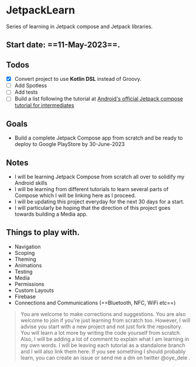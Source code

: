 # JetpackLearn
Series of learning in Jetpack compose and Jetpack libraries.

## Start date: ==11-May-2023==.

## Todos
- [x] Convert project to use **Kotlin DSL** instead of Groovy.
- [ ] Add Spotless
- [ ] Add tests
- [ ] Build a list following the tutorial at [Android's official Jetpack compose tutorial for intermediates](https://developer.android.com/jetpack/compose/tutorial?continue=https%3A%2F%2Fdeveloper.android.com%2Fcourses%2Fpathways%2Fjetpack-compose-for-android-developers-1%23article-https%3A%2F%2Fdeveloper.android.com%2Fjetpack%2Fcompose%2Ftutorial)

## Goals
- Build a complete Jetpack Compose app from scratch and be ready to deploy to Google PlayStore by 30-June-2023

## Notes
- I will be learning Jetpack Compose from scratch all over to solidify my Android skills
- I will be learning from different tutorials to learn several parts of Compose which I will be linking here as I proceed.
- I will be updating this project everyday for the next 30 days for a start.
- I will particularly be hoping that the direction of this project goes towards building a Media app.

## Things to play with.
- Navigation
- Scoping
- Theming
- Animations
- Testing
- Media
- Permissions
- Custom Layouts
- Firebase
- Connections and Communications (==Bluetooth, NFC, WiFi etc==)

>You are welcome to make corrections and suggestions. You are also welcome to join if you're just learning from scratch too.
However, I will advise you start with a new project and not just fork the repository. You will learn a lot more by writing the code yourself from scratch.
Also, I will be adding a lot of comment to explain what I am learning in my own words.
I will be leaving each tutorial as a standalone branch and I will also link them here.
If you see something I should probably learn, you can create an issue or send me a dm on twitter @oye_dele .


